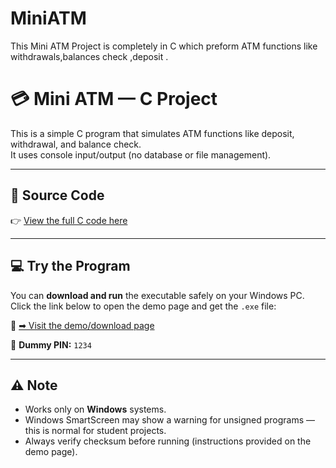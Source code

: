# MiniATM
This Mini ATM Project is completely in C which preform ATM functions like withdrawals,balances check ,deposit .

# 💳 Mini ATM — C Project

This is a simple C program that simulates ATM functions like deposit, withdrawal, and balance check.  
It uses console input/output (no database or file management).

---

## 🧾 Source Code
👉 [View the full C code here](https://github.com/<your-username>/<your-repo>/blob/main/main.c)

---

## 💻 Try the Program
You can **download and run** the executable safely on your Windows PC.  
Click the link below to open the demo page and get the `.exe` file:

🔗 [➡ Visit the demo/download page](https://<your-username>.github.io/<your-repo>/)

🧩 **Dummy PIN:** `1234`

---

## ⚠️ Note
- Works only on **Windows** systems.  
- Windows SmartScreen may show a warning for unsigned programs — this is normal for student projects.  
- Always verify checksum before running (instructions provided on the demo page).
